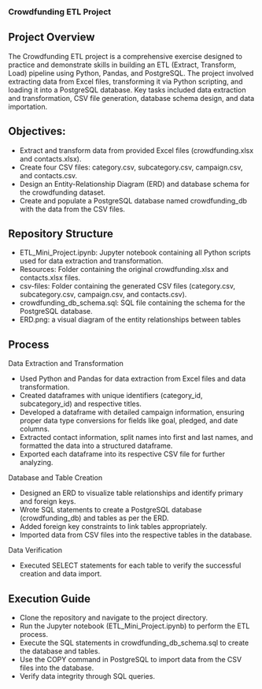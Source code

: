 ### Crowdfunding ETL Project

## Project Overview

The Crowdfunding ETL project is a comprehensive exercise designed to practice and demonstrate skills in building an ETL (Extract, Transform, Load) pipeline using Python, Pandas, and PostgreSQL. The project involved extracting data from Excel files, transforming it via Python scripting, and loading it into a PostgreSQL database. Key tasks included data extraction and transformation, CSV file generation, database schema design, and data importation.

## Objectives:

- Extract and transform data from provided Excel files (crowdfunding.xlsx and contacts.xlsx).
- Create four CSV files: category.csv, subcategory.csv, campaign.csv, and contacts.csv.
- Design an Entity-Relationship Diagram (ERD) and database schema for the crowdfunding dataset.
- Create and populate a PostgreSQL database named crowdfunding_db with the data from the CSV files.
  
## Repository Structure

- ETL_Mini_Project.ipynb: Jupyter notebook containing all Python scripts used for data extraction and transformation.
- Resources: Folder containing the original crowdfunding.xlsx and contacts.xlsx files.
- csv-files: Folder containing the generated CSV files (category.csv, subcategory.csv, campaign.csv, and contacts.csv).
- crowdfunding_db_schema.sql: SQL file containing the schema for the PostgreSQL database.
- ERD.png: a visual diagram of the entity relationships between tables
  
## Process

Data Extraction and Transformation
- Used Python and Pandas for data extraction from Excel files and data transformation.
- Created dataframes with unique identifiers (category_id, subcategory_id) and respective titles.
- Developed a dataframe with detailed campaign information, ensuring proper data type conversions for fields like goal, pledged, and date columns.
- Extracted contact information, split names into first and last names, and formatted the data into a structured dataframe.
- Exported each dataframe into its respective CSV file for further analyzing.
 
Database and Table Creation
- Designed an ERD to visualize table relationships and identify primary and foreign keys.
- Wrote SQL statements to create a PostgreSQL database (crowdfunding_db) and tables as per the ERD.
- Added foreign key constraints to link tables appropriately.
- Imported data from CSV files into the respective tables in the database.
  
Data Verification
- Executed SELECT statements for each table to verify the successful creation and data import.

## Execution Guide

- Clone the repository and navigate to the project directory.
- Run the Jupyter notebook (ETL_Mini_Project.ipynb) to perform the ETL process.
- Execute the SQL statements in crowdfunding_db_schema.sql to create the database and tables.
- Use the COPY command in PostgreSQL to import data from the CSV files into the database.
- Verify data integrity through SQL queries.

